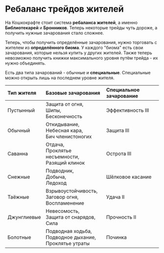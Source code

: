 # Ребаланс трейдов жителей

На Кошкокрафте стоит система **ребаланса жителей**, а именно **Библиотекарей** и **Бронников**. Теперь некоторые трейды чуть дороже, а получить нужные зачарования стало сложнее.

Теперь, чтобы получить определённые зачарования, нужно торговать с жителем из **определённого биома**. У каждого "биома" есть свои зачарования, которые нельзя купить у других жителей. Также теперь невозможно получить книжки максимального уровня путём трейда - их нужно объединять.

Есть два типа зачарований - обычные и **специальные**. Специальные можно открыть лишь на последнем уровне жителя.

| Тип жителя  | Базовые зачарования                                         | Специальное зачарование |
| :---------- | :---------------------------------------------------------- | :---------------------- |
| Пустынный   | Защита от огня,<br>Шипы,<br>Бесконечность                   | Эффективность III       |
| Обычный     | Откидывание,<br>Небесная кара,<br>Бич членистоногих         | Защита III              |
| Саванна     | Отдача,<br>Проклятье несъемности,<br>Разящий клинок         | Острота III             |
| Снежные     | Подводник,<br>Добыча,<br>Ледоход                            | Шёлковое касание        |
| Таёжные     | Взрывоустойчивость,<br>Заговор огня,<br>Воспламенение       | Удача II                |
| Джунглиевые | Невесомость,<br>Защита от снарядов,<br>Сила                 | Прочность II            |
| Болотные    | Подводная ходьба,<br>Подводное дыхание,<br>Проклятье утраты | Починка                 |